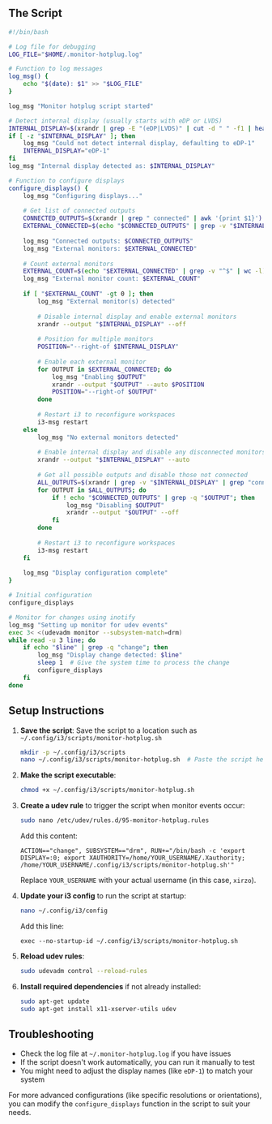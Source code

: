 ## The Script


```bash name=monitor-hotplug.sh
#!/bin/bash

# Log file for debugging
LOG_FILE="$HOME/.monitor-hotplug.log"

# Function to log messages
log_msg() {
    echo "$(date): $1" >> "$LOG_FILE"
}

log_msg "Monitor hotplug script started"

# Detect internal display (usually starts with eDP or LVDS)
INTERNAL_DISPLAY=$(xrandr | grep -E "(eDP|LVDS)" | cut -d " " -f1 | head -n 1)
if [ -z "$INTERNAL_DISPLAY" ]; then
    log_msg "Could not detect internal display, defaulting to eDP-1"
    INTERNAL_DISPLAY="eDP-1"
fi
log_msg "Internal display detected as: $INTERNAL_DISPLAY"

# Function to configure displays
configure_displays() {
    log_msg "Configuring displays..."
    
    # Get list of connected outputs
    CONNECTED_OUTPUTS=$(xrandr | grep " connected" | awk '{print $1}')
    EXTERNAL_CONNECTED=$(echo "$CONNECTED_OUTPUTS" | grep -v "$INTERNAL_DISPLAY")
    
    log_msg "Connected outputs: $CONNECTED_OUTPUTS"
    log_msg "External monitors: $EXTERNAL_CONNECTED"
    
    # Count external monitors
    EXTERNAL_COUNT=$(echo "$EXTERNAL_CONNECTED" | grep -v "^$" | wc -l)
    log_msg "External monitor count: $EXTERNAL_COUNT"
    
    if [ "$EXTERNAL_COUNT" -gt 0 ]; then
        log_msg "External monitor(s) detected"
        
        # Disable internal display and enable external monitors
        xrandr --output "$INTERNAL_DISPLAY" --off
        
        # Position for multiple monitors
        POSITION="--right-of $INTERNAL_DISPLAY"
        
        # Enable each external monitor
        for OUTPUT in $EXTERNAL_CONNECTED; do
            log_msg "Enabling $OUTPUT"
            xrandr --output "$OUTPUT" --auto $POSITION
            POSITION="--right-of $OUTPUT"
        done
        
        # Restart i3 to reconfigure workspaces
        i3-msg restart
    else
        log_msg "No external monitors detected"
        
        # Enable internal display and disable any disconnected monitors
        xrandr --output "$INTERNAL_DISPLAY" --auto
        
        # Get all possible outputs and disable those not connected
        ALL_OUTPUTS=$(xrandr | grep -v "$INTERNAL_DISPLAY" | grep "connected\|disconnected" | awk '{print $1}')
        for OUTPUT in $ALL_OUTPUTS; do
            if ! echo "$CONNECTED_OUTPUTS" | grep -q "$OUTPUT"; then
                log_msg "Disabling $OUTPUT"
                xrandr --output "$OUTPUT" --off
            fi
        done
        
        # Restart i3 to reconfigure workspaces
        i3-msg restart
    fi
    
    log_msg "Display configuration complete"
}

# Initial configuration
configure_displays

# Monitor for changes using inotify
log_msg "Setting up monitor for udev events"
exec 3< <(udevadm monitor --subsystem-match=drm)
while read -u 3 line; do
    if echo "$line" | grep -q "change"; then
        log_msg "Display change detected: $line"
        sleep 1  # Give the system time to process the change
        configure_displays
    fi
done
```

## Setup Instructions

1. **Save the script**:
   Save the script to a location such as `~/.config/i3/scripts/monitor-hotplug.sh`

   ```bash
   mkdir -p ~/.config/i3/scripts
   nano ~/.config/i3/scripts/monitor-hotplug.sh  # Paste the script here
   ```

2. **Make the script executable**:
   ```bash
   chmod +x ~/.config/i3/scripts/monitor-hotplug.sh
   ```

3. **Create a udev rule** to trigger the script when monitor events occur:
   ```bash
   sudo nano /etc/udev/rules.d/95-monitor-hotplug.rules
   ```

   Add this content:
   ```text
   ACTION=="change", SUBSYSTEM=="drm", RUN+="/bin/bash -c 'export DISPLAY=:0; export XAUTHORITY=/home/YOUR_USERNAME/.Xauthority; /home/YOUR_USERNAME/.config/i3/scripts/monitor-hotplug.sh'"
   ```
   
   Replace `YOUR_USERNAME` with your actual username (in this case, `xirzo`).

4. **Update your i3 config** to run the script at startup:
   ```bash
   nano ~/.config/i3/config
   ```
   
   Add this line:
   ```text
   exec --no-startup-id ~/.config/i3/scripts/monitor-hotplug.sh
   ```

5. **Reload udev rules**:
   ```bash
   sudo udevadm control --reload-rules
   ```

6. **Install required dependencies** if not already installed:
   ```bash
   sudo apt-get update
   sudo apt-get install x11-xserver-utils udev
   ```

## Troubleshooting

- Check the log file at `~/.monitor-hotplug.log` if you have issues
- If the script doesn't work automatically, you can run it manually to test
- You might need to adjust the display names (like `eDP-1`) to match your system

For more advanced configurations (like specific resolutions or orientations), you can modify the `configure_displays` function in the script to suit your needs.
